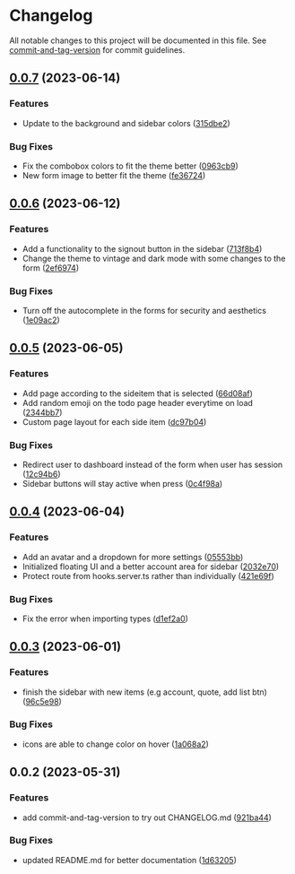 # Changelog

All notable changes to this project will be documented in this file. See [commit-and-tag-version](https://github.com/absolute-version/commit-and-tag-version) for commit guidelines.

## [0.0.7](https://github.com/MatthewAnder/auth-demo/compare/v0.0.6...v0.0.7) (2023-06-14)


### Features

* Update to the background and sidebar colors ([315dbe2](https://github.com/MatthewAnder/auth-demo/commit/315dbe2d3756ae0d69799360bfed6bb84985d923))


### Bug Fixes

* Fix the combobox colors to fit the theme better ([0963cb9](https://github.com/MatthewAnder/auth-demo/commit/0963cb90640daf81e069d9d7eb340d2000f2918f))
* New form image to better fit the theme ([fe36724](https://github.com/MatthewAnder/auth-demo/commit/fe367243aef42b27c54c8153ff1108e2639626fc))

## [0.0.6](https://github.com/MatthewAnder/auth-demo/compare/v0.0.5...v0.0.6) (2023-06-12)


### Features

* Add a functionality to the signout button in the sidebar ([713f8b4](https://github.com/MatthewAnder/auth-demo/commit/713f8b4a470bae5e135c95f36a662d213c4aa330))
* Change the theme to vintage and dark mode with some changes to the form ([2ef6974](https://github.com/MatthewAnder/auth-demo/commit/2ef6974dcbada3c46ed90b3ffaa793b345da8bac))


### Bug Fixes

* Turn off the autocomplete in the forms for security and aesthetics ([1e09ac2](https://github.com/MatthewAnder/auth-demo/commit/1e09ac22c286b6e721ec1f26357302eaea308c6a))

## [0.0.5](https://github.com/MatthewAnder/auth-demo/compare/v0.0.4...v0.0.5) (2023-06-05)


### Features

* Add page according to the sideitem that is selected ([66d08af](https://github.com/MatthewAnder/auth-demo/commit/66d08af1a476c19beb5aa7831b7c812d51e0f51a))
* Add random emoji on the todo page header everytime on load ([2344bb7](https://github.com/MatthewAnder/auth-demo/commit/2344bb718febf5992da546ae354a5fc3192f3bba))
* Custom page layout for each side item ([dc97b04](https://github.com/MatthewAnder/auth-demo/commit/dc97b0455abfb255cbad91c4da55cd1f80775375))


### Bug Fixes

* Redirect user to dashboard instead of the form when user has session ([12c94b6](https://github.com/MatthewAnder/auth-demo/commit/12c94b6a4f45c08ac30e307d1bc73762b070ee20))
* Sidebar buttons will stay active when press ([0c4f98a](https://github.com/MatthewAnder/auth-demo/commit/0c4f98a8d7e3639cee05f803a0ce1ca531a24be2))

## [0.0.4](https://github.com/MatthewAnder/auth-demo/compare/v0.0.3...v0.0.4) (2023-06-04)


### Features

* Add an avatar and a dropdown for more settings ([05553bb](https://github.com/MatthewAnder/auth-demo/commit/05553bb40ef66d1dabcd9bf79da2b4a20f65129e))
* Initialized floating UI and a better account area for sidebar ([2032e70](https://github.com/MatthewAnder/auth-demo/commit/2032e70b781029a2deeb82832afcc79933b5e249))
* Protect route from hooks.server.ts rather than individually ([421e69f](https://github.com/MatthewAnder/auth-demo/commit/421e69faae3c7d9d6bfef731bb8e7303cf82a83d))


### Bug Fixes

* Fix the error when importing types ([d1ef2a0](https://github.com/MatthewAnder/auth-demo/commit/d1ef2a02dec847a64ebd176d4fbcd8e45e90a770))

## [0.0.3](https://github.com/MatthewAnder/auth-demo/compare/v0.0.2...v0.0.3) (2023-06-01)


### Features

* finish the sidebar with new items (e.g account, quote, add list btn) ([96c5e98](https://github.com/MatthewAnder/auth-demo/commit/96c5e98d8debd05b64c54851bded75c3e85c0db5))


### Bug Fixes

* icons are able to change color on hover ([1a068a2](https://github.com/MatthewAnder/auth-demo/commit/1a068a26f4879189219294f6cade78c8818191cf))

## 0.0.2 (2023-05-31)


### Features

* add commit-and-tag-version to try out CHANGELOG.md ([921ba44](https://github.com/MatthewAnder/auth-demo/commit/921ba44e20f5522bc69091e739fca6a6e1b89368))


### Bug Fixes

* updated README.md for better documentation ([1d63205](https://github.com/MatthewAnder/auth-demo/commit/1d63205864efafec84dbeba243bdbc7cbcb2adeb))
